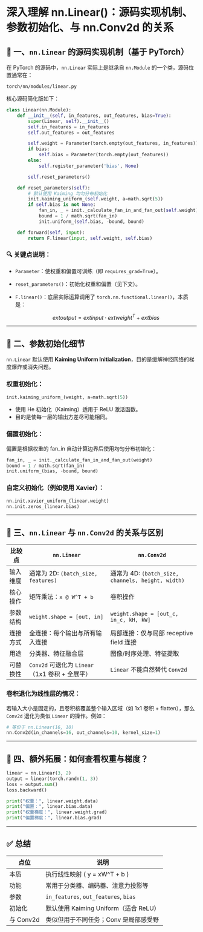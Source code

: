 
# 深入理解 nn.Linear()：源码实现机制、参数初始化、与 nn.Conv2d 的关系

## 🧬 一、`nn.Linear` 的源码实现机制（基于 PyTorch）

在 PyTorch 的源码中，`nn.Linear` 实际上是继承自 `nn.Module` 的一个类，源码位置通常在：

```
torch/nn/modules/linear.py
```

核心源码简化版如下：

```python
class Linear(nn.Module):
    def __init__(self, in_features, out_features, bias=True):
        super(Linear, self).__init__()
        self.in_features = in_features
        self.out_features = out_features

        self.weight = Parameter(torch.empty(out_features, in_features))
        if bias:
            self.bias = Parameter(torch.empty(out_features))
        else:
            self.register_parameter('bias', None)

        self.reset_parameters()

    def reset_parameters(self):
        # 默认使用 Kaiming 均匀分布初始化
        init.kaiming_uniform_(self.weight, a=math.sqrt(5))
        if self.bias is not None:
            fan_in, _ = init._calculate_fan_in_and_fan_out(self.weight)
            bound = 1 / math.sqrt(fan_in)
            init.uniform_(self.bias, -bound, bound)

    def forward(self, input):
        return F.linear(input, self.weight, self.bias)
```

### 🔍 关键点说明：

- `Parameter`：使权重和偏置可训练（即 `requires_grad=True`）。
- `reset_parameters()`：初始化权重和偏置（见下文）。
- `F.linear()`：底层实际运算调用了 `torch.nn.functional.linear()`，本质是：

  ```math
  	ext{output} = 	ext{input} \cdot 	ext{weight}^T + 	ext{bias}
  ```

---

## 🧪 二、参数初始化细节

`nn.Linear` 默认使用 **Kaiming Uniform Initialization**，目的是缓解神经网络的梯度爆炸或消失问题。

### 权重初始化：

```python
init.kaiming_uniform_(weight, a=math.sqrt(5))
```

- 使用 He 初始化（Kaiming）适用于 ReLU 激活函数。
- 目的是使每一层的输出方差尽可能相同。

### 偏置初始化：

偏置是根据权重的 fan_in 自动计算边界后使用均匀分布初始化：

```python
fan_in, _ = init._calculate_fan_in_and_fan_out(weight)
bound = 1 / math.sqrt(fan_in)
init.uniform_(bias, -bound, bound)
```

### 自定义初始化（例如使用 Xavier）：

```python
nn.init.xavier_uniform_(linear.weight)
nn.init.zeros_(linear.bias)
```

---

## 🔁 三、`nn.Linear` 与 `nn.Conv2d` 的关系与区别

| 比较点       | `nn.Linear`                    | `nn.Conv2d`                       |
|--------------|--------------------------------|----------------------------------|
| 输入维度     | 通常为 2D: `(batch_size, features)` | 通常为 4D: `(batch_size, channels, height, width)` |
| 核心操作     | 矩阵乘法：`x @ W^T + b`         | 卷积操作                         |
| 参数结构     | `weight.shape = [out, in]`     | `weight.shape = [out_c, in_c, kH, kW]` |
| 连接方式     | 全连接：每个输出与所有输入连接 | 局部连接：仅与局部 receptive field 连接 |
| 用途         | 分类器、特征融合层             | 图像/时序处理、特征提取         |
| 可替换性     | `Conv2d` 可退化为 `Linear`（1x1 卷积 + 全展平）| `Linear` 不能自然替代 `Conv2d`  |

### 卷积退化为线性层的情况：

若输入大小是固定的，且卷积核覆盖整个输入区域（如 1x1 卷积 + flatten），那么 `Conv2d` 退化为类似 `Linear` 的操作。例如：

```python
# 等价于 nn.Linear(16, 10)
nn.Conv2d(in_channels=16, out_channels=10, kernel_size=1)
```

---

## 🧠 四、额外拓展：如何查看权重与梯度？

```python
linear = nn.Linear(3, 2)
output = linear(torch.randn(1, 3))
loss = output.sum()
loss.backward()

print("权重：", linear.weight.data)
print("偏置：", linear.bias.data)
print("权重梯度：", linear.weight.grad)
print("偏置梯度：", linear.bias.grad)
```

---

## ✅ 总结

| 点位 | 说明 |
|------|------|
| 本质 | 执行线性映射 \( y = xW^T + b \) |
| 功能 | 常用于分类器、编码器、注意力投影等 |
| 参数 | `in_features`, `out_features`, `bias` |
| 初始化 | 默认使用 Kaiming Uniform（适合 ReLU） |
| 与 Conv2d | 类似但用于不同任务；Conv 是局部感受野 |
